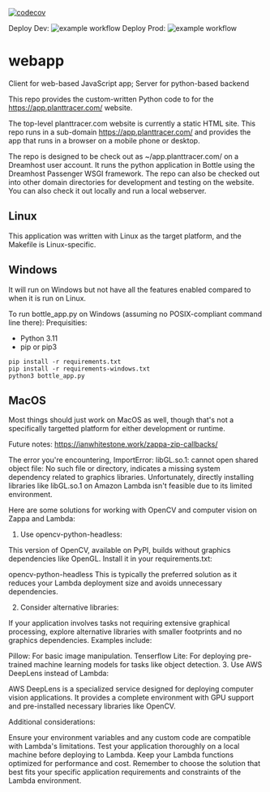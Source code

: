 [![codecov](https://codecov.io/gh/Plant-Tracer/webapp/graph/badge.svg?token=YRMITDBBJ1)](https://codecov.io/gh/Plant-Tracer/webapp)

Deploy Dev: ![example workflow](https://github.com/github/docs/actions/workflows/deploy-dev.yml/badge.svg)
Deploy Prod: ![example workflow](https://github.com/github/docs/actions/workflows/deploy-production.yml?branch=deploy-dreamhost/badge.svg)
# webapp
Client for web-based JavaScript app; Server for python-based backend

This repo provides the custom-written Python code to for the https://app.planttracer.com/ website.

The top-level planttracer.com website is currently a static HTML site. This repo runs in a sub-domain https://app.planttracer.com/ and provides the app that runs in a browser on a mobile phone or desktop.

The repo is designed to be check out as ~/app.planttracer.com/ on a Dreamhost user account. It runs the python application in Bottle using the Dreamhost Passenger WSGI framework. The repo can also be checked out into other domain directories for development and testing on the website. You can also check it out locally and run a local webserver.

## Linux

This application was written with Linux as the target platform, and the Makefile is Linux-specific.

## Windows
It will run on Windows but not have all the features enabled compared to when it is run on Linux.

To run bottle_app.py on Windows (assuming no POSIX-compliant command line there):
Prequisities:
- Python 3.11
- pip or pip3
```
pip install -r requirements.txt
pip install -r requirements-windows.txt
python3 bottle_app.py
```

## MacOS

Most things should just work on MacOS as well, though that's not a specifically targetted platform for either development or runtime.


Future notes:
https://ianwhitestone.work/zappa-zip-callbacks/



The error you're encountering, ImportError: libGL.so.1: cannot open shared object file: No such file or directory, indicates a missing system dependency related to graphics libraries. Unfortunately, directly installing libraries like libGL.so.1 on Amazon Lambda isn't feasible due to its limited environment.

 Here are some solutions for working with OpenCV and computer vision on Zappa and Lambda:

 1. Use opencv-python-headless:

 This version of OpenCV, available on PyPI, builds without graphics dependencies like OpenGL. Install it in your requirements.txt:

 opencv-python-headless
 This is typically the preferred solution as it reduces your Lambda deployment size and avoids unnecessary dependencies.

 2. Consider alternative libraries:

 If your application involves tasks not requiring extensive graphical processing, explore alternative libraries with smaller footprints and no graphics dependencies. Examples include:

Pillow: For basic image manipulation.
Tenserflow Lite: For deploying pre-trained machine learning models for tasks like object detection.
 3. Use AWS DeepLens instead of Lambda:

 AWS DeepLens is a specialized service designed for deploying computer vision applications. It provides a complete environment with GPU support and pre-installed necessary libraries like OpenCV.

 Additional considerations:

Ensure your environment variables and any custom code are compatible with Lambda's limitations.
Test your application thoroughly on a local machine before deploying to Lambda.
Keep your Lambda functions optimized for performance and cost.
 Remember to choose the solution that best fits your specific application requirements and constraints of the Lambda environment.


